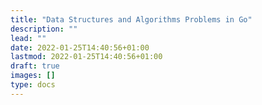 ```yaml
---
title: "Data Structures and Algorithms Problems in Go"
description: ""
lead: ""
date: 2022-01-25T14:40:56+01:00
lastmod: 2022-01-25T14:40:56+01:00
draft: true
images: []
type: docs
---
```

